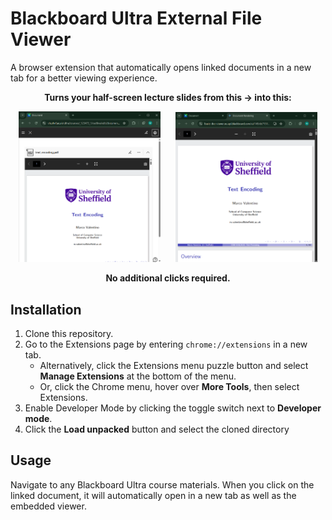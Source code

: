 # Blackboard Ultra External File Viewer

A browser extension that automatically opens linked documents in a new tab for a better viewing experience.
<p align="center"><strong>Turns your half-screen lecture slides from this → into this:</strong></p>

<p align="center">
  <img src="images/readme/bad-example.png" alt="Blackboard Ultra showing a PDF constrained to half the screen width" width="45%"/>
  &nbsp;&nbsp;&nbsp;&nbsp;
  <img src="images/readme/good-example.png" alt="The same PDF now displayed full-screen in its own tab" width="45%"/>
</p>

<p align="center"><strong>No additional clicks required.</strong></p>

## Installation
1. Clone this repository.
1. Go to the Extensions page by entering `chrome://extensions` in a new tab.
    - Alternatively, click the Extensions menu puzzle button and select **Manage Extensions** at the bottom of the menu.
    - Or, click the Chrome menu, hover over **More Tools**, then select Extensions.
1. Enable Developer Mode by clicking the toggle switch next to **Developer mode**.
1. Click the **Load unpacked** button and select the cloned directory

## Usage
 Navigate to any Blackboard Ultra course materials. When you click on the linked document, it will automatically open in a new tab as well as the embedded viewer.
